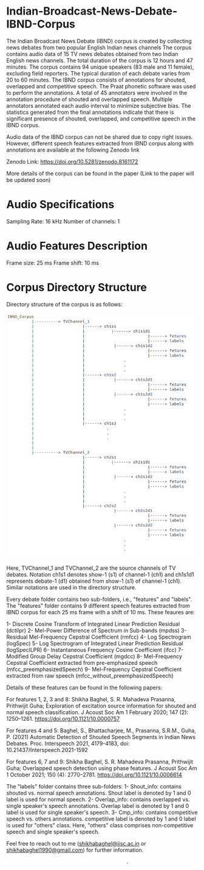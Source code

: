 # Indian-Broadcast-News-Debate-IBND-Corpus

The Indian Broadcast News Debate (IBND) corpus is created by collecting news debates from two popular English Indian news channels The corpus contains audio data of 15 TV news debates obtained from two Indian English news channels. The total duration of the corpus is 12 hours and 47 minutes. The corpus contains 94 unique speakers
(83 male and 11 female), excluding field reporters. The typical duration of each debate varies from 20 to 60 minutes. The IBND corpus consists of annotations for shouted, overlapped and competitive speech. The Praat phonetic software was used to perform the annotations. A total of 45 annotators were involved in the annotation
procedure of shouted and overlapped speech. Multiple annotators annotated each audio interval to minimize subjective bias. The statistics generated from
the final annotations indicate that there is significant presence of shouted, overlapped, and competitive speech in the IBND corpus. 

Audio data of the IBND corpus can not be shared due to copy right issues. However, different speech features extracted from IBND corpus along with annotations are available at the following Zenodo link

Zenodo Link: https://doi.org/10.5281/zenodo.8161172

More details of the corpus can be found in the paper (Link to the paper will be updated soon)  


# Audio Specifications
Sampling Rate: 16 kHz
Number of channels: 1

# Audio Features Description
Frame size: 25 ms
Frame shift: 10 ms

# Corpus Directory Structure
Directory structure of the corpus is as follows:

<div align="left"><img src="IBND_corpus_directory_structure.png" width="550"/></div>

Here, TVChannel_1 and TVChannel_2 are the source channels of TV debates. Notation ch1s1 denotes show-1 (s1) of channel-1 (ch1) and ch1s1d1 represents debate-1 (d1) obtained from show-1 (s1) of channel-1 (ch1). Similar notations are used in the directory structure.   

Every debate folder contains two sub-folders, i.e., "features" and "labels". The "features" folder contains 9 different speech features extracted from IBND corpus for each 25 ms frame with a shift of 10 ms. These feaures are:

1- Discrete Cosine Transform of Integrated Linear Prediction Residual (dctilpr)
2- Mel-Power Difference of Spectrum in Sub-bands (mpdss)
3- Residual Mel-Frequency Cepstral Coefficient (rmfcc)
4- Log Spectrogram (logSpec)
5- Log Spectrogram of Integrated Linear Prediction Residual (logSpecILPR)
6- Instantaneous Frequency Cosine Coefficient (ifcc)
7- Modified Group Delay Cepstral Coefficient (mgdcc) 
8- Mel-Frequency Cepstral Coefficient extracted from pre-emphasized speech (mfcc_preemphasizedSpeech)
9- Mel-Frequency Cepstral Coefficient extracted from raw speech (mfcc_without_preemphasizedSpeech)

Details of these features can be found in the following papers:

For features 1, 2, 3 and 8: Shikha Baghel, S. R. Mahadeva Prasanna, Prithwijit Guha; Exploration of excitation source information for shouted and normal speech classification. J Acoust Soc Am 1 February 2020; 147 (2): 1250–1261. https://doi.org/10.1121/10.0000757

For features 4 and 5: Baghel, S., Bhattacharjee, M., Prasanna, S.R.M., Guha, P. (2021) Automatic Detection of Shouted Speech Segments in Indian News Debates. Proc. Interspeech 2021, 4179-4183, doi: 10.21437/Interspeech.2021-1592

For features 6, 7 and 9: Shikha Baghel, S. R. Mahadeva Prasanna, Prithwijit Guha; Overlapped speech detection using phase features. J Acoust Soc Am 1 October 2021; 150 (4): 2770–2781. https://doi.org/10.1121/10.0006614 


 The "labels" folder contains three sub-folders:
 1- Shout_info: contains shouted vs. normal speech annotations. Shout label is denoted by 1 and 0 label is used for normal speech. 
 2- Overlap_info: contains overlapped vs. single speaker's speech annotations. Overlap label is denoted by 1 and 0 label is used for  single speaker's speech. 
 3- Cmp_info: contains competitive speech vs. others annotations. competitive label is denoted by 1 and 0 label is used for "others" class. Here, "others" class comprises non-competitive speech and single speaker's speech.


 Feel free to reach out to me (shikhabaghel@iisc.ac.in or shikhabaghel1990@gmail.com) for further information.

                                                .                                                              

